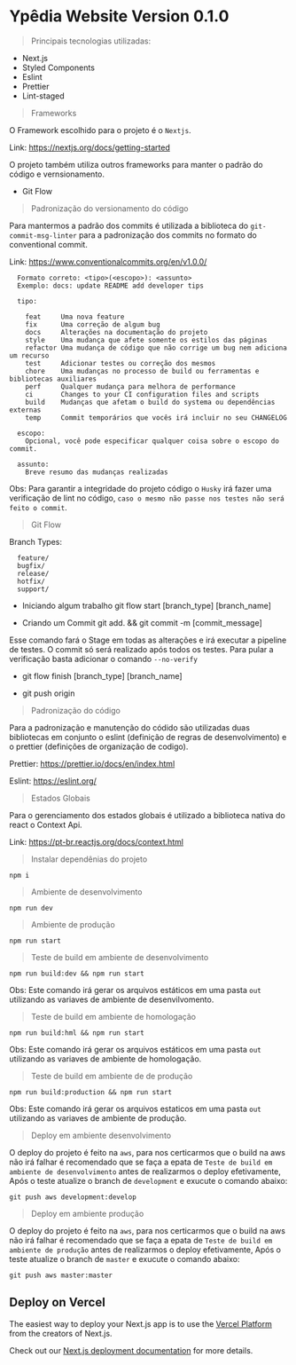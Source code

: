 # Ypêdia Website Version 0.1.0

> Principais tecnologias utilizadas:

- Next.js
- Styled Components
- Eslint
- Prettier
- Lint-staged


> Frameworks

  O Framework escolhido para o projeto é o `Nextjs`. 

  Link: https://nextjs.org/docs/getting-started

  O projeto também utiliza outros frameworks para manter o padrão do código e vernsionamento.

  - Git Flow


> Padronização do versionamento do código

  Para mantermos a padrão dos commits é utilizada a
  biblioteca do `git-commit-msg-linter` para a padronização dos commits
  no formato do conventional commit.

  Link: https://www.conventionalcommits.org/en/v1.0.0/

```
  Formato correto: <tipo>(<escopo>): <assunto>
  Exemplo: docs: update README add developer tips

  tipo:

    feat     Uma nova feature
    fix      Uma correção de algum bug
    docs     Alterações na documentação do projeto
    style    Uma mudança que afete somente os estilos das páginas
    refactor Uma mudança de código que não corrige um bug nem adiciona um recurso
    test     Adicionar testes ou correção dos mesmos
    chore    Uma mudanças no processo de build ou ferramentas e bibliotecas auxiliares
    perf     Qualquer mudança para melhora de performance
    ci       Changes to your CI configuration files and scripts
    build    Mudanças que afetam o build do systema ou dependências externas
    temp     Commit temporários que vocês irá incluir no seu CHANGELOG

  escopo:
    Opcional, você pode especificar qualquer coisa sobre o escopo do commit.

  assunto:
    Breve resumo das mudanças realizadas
```

Obs: Para garantir a integridade do projeto código o `Husky` irá fazer uma verificação
de lint no código, `caso o mesmo não passe nos testes não será feito o commit`.

> Git Flow

  Branch Types:

      feature/
      bugfix/
      release/
      hotfix/
      support/

  - Iniciando algum trabalho
  git flow start [branch_type] [branch_name]

  - Criando um Commit
  git add. && git commit -m [commit_message] 

  Esse comando fará o Stage em todas as alterações e irá executar a pipeline de testes. 
  O commit só será realizado após todos os testes.
  Para pular a verificação basta adicionar o comando `--no-verify`

  - git flow finish [branch_type] [branch_name]

  - git push origin
  

> Padronização do código

  Para a padronização e manutenção do códido são utilizadas duas bibliotecas
  em conjunto o eslint (definição de regras de desenvolvimento) e o 
  prettier (definições de organização de codigo).

  Prettier: https://prettier.io/docs/en/index.html 

  Eslint: https://eslint.org/


> Estados Globais

  Para o gerenciamento dos estados globais é utilizado a biblioteca 
  nativa do react o Context Api.

  Link: https://pt-br.reactjs.org/docs/context.html


> Instalar dependênias do projeto

```
npm i
```


> Ambiente de desenvolvimento

```
npm run dev
```


> Ambiente de produção

```
npm run start
```


> Teste de build em ambiente de desenvolvimento

```
npm run build:dev && npm run start
```
Obs: Este comando irá gerar os arquivos estáticos em uma pasta `out` utilizando as 
variaves de ambiente de desenvilvomento.


> Teste de build em ambiente de homologação

```
npm run build:hml && npm run start
```
Obs: Este comando irá gerar os arquivos estáticos em uma pasta `out` utilizando as 
variaves de ambiente de homologação.

> Teste de build em ambiente de de produção

```
npm run build:production && npm run start
```

Obs: Este comando irá gerar os arquivos estaticos em uma pasta `out` utilizando as 
variaves de ambiente de produção.


> Deploy em ambiente desenvolvimento

O deploy do projeto é feito na `aws`, para nos certicarmos que o build na aws não irá 
falhar é recomendado que se faça a epata de `Teste de build em ambiente de desenvolvimento`
antes de realizarmos o deploy efetivamente, Após o teste atualize o branch de `development`
e exucute o comando abaixo:

```
git push aws development:develop
```

> Deploy em ambiente produção

O deploy do projeto é feito na `aws`, para nos certicarmos que o build na aws não irá 
falhar é recomendado que se faça a epata de `Teste de build em ambiente de produção`
antes de realizarmos o deploy efetivamente, Após o teste atualize o branch de `master`
e exucute o comando abaixo:

```
git push aws master:master
```
## Deploy on Vercel

The easiest way to deploy your Next.js app is to use the [Vercel Platform](https://vercel.com/import?utm_medium=default-template&filter=next.js&utm_source=create-next-app&utm_campaign=create-next-app-readme) from the creators of Next.js.

Check out our [Next.js deployment documentation](https://nextjs.org/docs/deployment) for more details.
